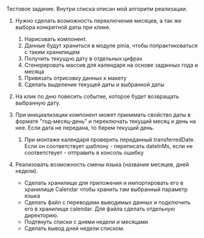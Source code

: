 Тестовое задание. Внутри списка описан мой алгоритм реализации.

1. Нужно сделать возможность переключения месяцев, а так же выбора конкретной даты при клике.
   1. Нарисовать компонент.
   2. Данные будут храниться в модуле pinia, чтобы попрактиковаться с таким хранилищем
   3. Получить текущую дату в отдельных цифрах
   4. Сгенерировать массив для календаря на основе заданных года и месяца
   5. Привязать отрисовку данных к макету
   6. Сделать выделение текущей даты и выбранной даты

2. На клик по дню повесить событие, которое будет возвращать выбранную дату.
3. При инициализации компонент может принимать свойство даты в формате "год-месяц-день" и переключать текущий месяц и день на нее. Если дата не передана, то берем текущий день.
    1.  При монтаже календаря проверить переданный transferredDate. Если он соответствует шаблону - переписать dateInMs, если не соответствует - отправить в консоль ошибку
4. Реализовать возможность смены языка (название месяцев, дней недели).
   - Сделать хранилище для приложения и импортировать его в хранилище Calendar чтобы хранить там выбранный параметр языка
   - Сделать файл с переводами выводимых данных и подключить его в хранилище calendar. Для файла сделать отдельную директорию.
   - Подтянуть списки с днями недели и месяцами
   - Сделать вывод дней недели списком.
